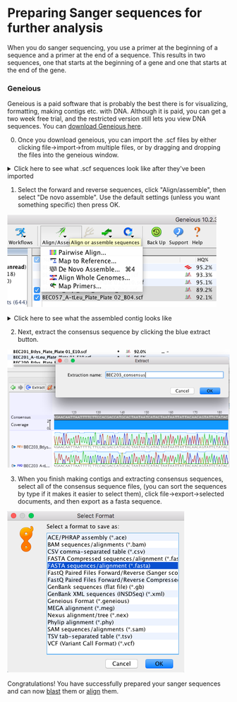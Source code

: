 # Preparing Sanger sequences for further analysis

When you do sanger sequencing, you use a primer at the beginning of a sequence and a primer at the end of a sequence. This results in two sequences, one that starts at the beginning of a gene and one that starts at the end of the gene. 

### Geneious

Geneious is a paid software that is probably the best there is for visualizing, formatting, making contigs etc. with DNA. Although it is paid, you can get a two week free trial, and the restricted version still lets you view DNA sequences. You can [download Geneious here](https://www.geneious.com/download/).

0) Once you download geneious, you can import the .scf files by either clicking file->import->from multiple files, or by dragging and dropping the files into the geneious window.<br/>
<details>
  <summary>Click here to see what .scf sequences look like after they've been imported</summary>
  
![geneious1](images/geneious1.png)

Each nucleotide is represented by a different color peak. The color of the letter indicates how confident the call is, with lighter blue being more confident and darker blue being less confident. Sequences also each have a high quality score for how confident all the nucleotide calls are. You can see that score in the HQ% column. 
</details>

1) Select the forward and reverse sequences, click "Align/assemble", then select "De novo assemble". Use the default settings (unless you want something specific) then press OK.

![geneious2](images/geneious2.png)

<details>
  <summary>Click here to see what the assembled contig looks like</summary>
  
![geneious3](images/geneious3.png)

You can see that the quality goes up when both sequences are represented and there are more light blue colored nucleotides.
</details>

2) Next, extract the consensus sequence by clicking the blue extract button.

![geneious4](images/geneious4.png)

3) When you finish making contigs and extracting consensus sequences, select all of the consensus sequence files, (you can sort the sequences by type if it makes it easier to select them), click file->export->selected documents, and then export as a fasta sequence.

![geneious5](images/geneious5.png)

Congratulations! You have successfully prepared your sanger sequences and can now [blast](../phylogenetics/blast.md) them or [align](../phylogenetics/align.md) them.
